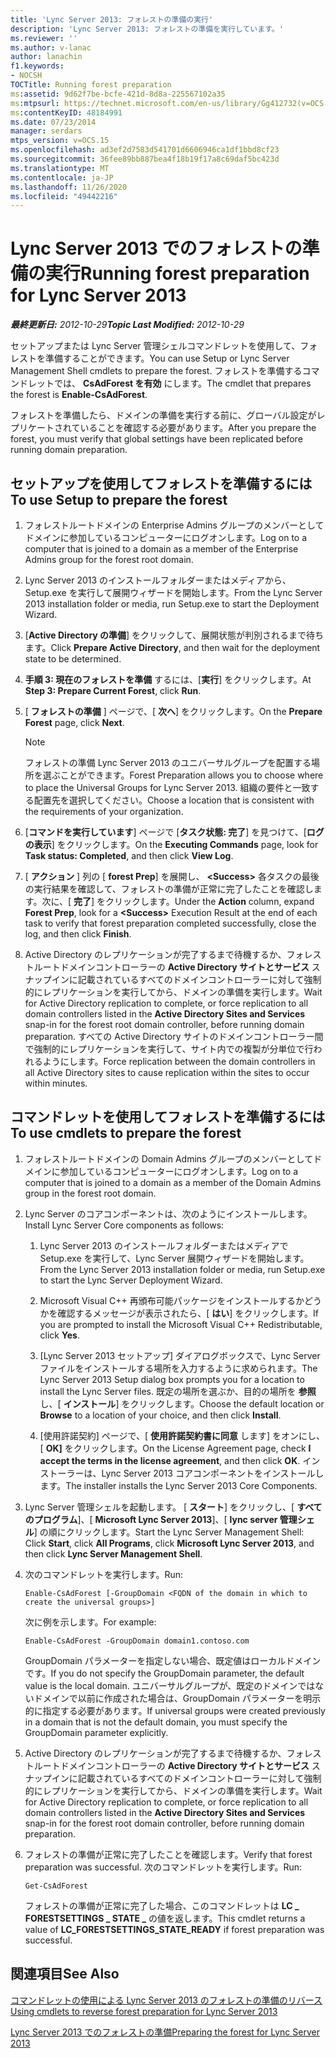 ```yaml
---
title: 'Lync Server 2013: フォレストの準備の実行'
description: 'Lync Server 2013: フォレストの準備を実行しています。'
ms.reviewer: ''
ms.author: v-lanac
author: lanachin
f1.keywords:
- NOCSH
TOCTitle: Running forest preparation
ms:assetid: 9d62f7be-bcfe-421d-8d8a-225567102a35
ms:mtpsurl: https://technet.microsoft.com/en-us/library/Gg412732(v=OCS.15)
ms:contentKeyID: 48184991
ms.date: 07/23/2014
manager: serdars
mtps_version: v=OCS.15
ms.openlocfilehash: ad3ef2d7583d541701d6606946ca1df1bbd8cf23
ms.sourcegitcommit: 36fee89bb887bea4f18b19f17a8c69daf5bc423d
ms.translationtype: MT
ms.contentlocale: ja-JP
ms.lasthandoff: 11/26/2020
ms.locfileid: "49442216"
---
```

# <a name="running-forest-preparation-for-lync-server-2013"></a><span data-ttu-id="64048-103">Lync Server 2013 でのフォレストの準備の実行</span><span class="sxs-lookup"><span data-stu-id="64048-103">Running forest preparation for Lync Server 2013</span></span>

<div data-xmlns="http://www.w3.org/1999/xhtml">

<div class="topic" data-xmlns="http://www.w3.org/1999/xhtml" data-msxsl="urn:schemas-microsoft-com:xslt" data-cs="https://msdn.microsoft.com/">

<div data-asp="https://msdn2.microsoft.com/asp">



</div>

<div id="mainSection">

<div id="mainBody"><span data-ttu-id="64048-104">

<span> </span></span><span class="sxs-lookup"><span data-stu-id="64048-104">

<span> </span></span></span>

<span data-ttu-id="64048-105">_**最終更新日:** 2012-10-29_</span><span class="sxs-lookup"><span data-stu-id="64048-105">_**Topic Last Modified:** 2012-10-29_</span></span>

<span data-ttu-id="64048-106">セットアップまたは Lync Server 管理シェルコマンドレットを使用して、フォレストを準備することができます。</span><span class="sxs-lookup"><span data-stu-id="64048-106">You can use Setup or Lync Server Management Shell cmdlets to prepare the forest.</span></span> <span data-ttu-id="64048-107">フォレストを準備するコマンドレットでは、 **CsAdForest を有効** にします。</span><span class="sxs-lookup"><span data-stu-id="64048-107">The cmdlet that prepares the forest is **Enable-CsAdForest**.</span></span>

<span data-ttu-id="64048-108">フォレストを準備したら、ドメインの準備を実行する前に、グローバル設定がレプリケートされていることを確認する必要があります。</span><span class="sxs-lookup"><span data-stu-id="64048-108">After you prepare the forest, you must verify that global settings have been replicated before running domain preparation.</span></span>

<div>

## <a name="to-use-setup-to-prepare-the-forest"></a><span data-ttu-id="64048-109">セットアップを使用してフォレストを準備するには</span><span class="sxs-lookup"><span data-stu-id="64048-109">To use Setup to prepare the forest</span></span>

1.  <span data-ttu-id="64048-110">フォレストルートドメインの Enterprise Admins グループのメンバーとしてドメインに参加しているコンピューターにログオンします。</span><span class="sxs-lookup"><span data-stu-id="64048-110">Log on to a computer that is joined to a domain as a member of the Enterprise Admins group for the forest root domain.</span></span>

2.  <span data-ttu-id="64048-111">Lync Server 2013 のインストールフォルダーまたはメディアから、Setup.exe を実行して展開ウィザードを開始します。</span><span class="sxs-lookup"><span data-stu-id="64048-111">From the Lync Server 2013 installation folder or media, run Setup.exe to start the Deployment Wizard.</span></span>

3.  <span data-ttu-id="64048-112">[**Active Directory の準備**] をクリックして、展開状態が判別されるまで待ちます。</span><span class="sxs-lookup"><span data-stu-id="64048-112">Click **Prepare Active Directory**, and then wait for the deployment state to be determined.</span></span>

4.  <span data-ttu-id="64048-113">**手順 3: 現在のフォレストを準備** するには、[**実行**] をクリックします。</span><span class="sxs-lookup"><span data-stu-id="64048-113">At **Step 3: Prepare Current Forest**, click **Run**.</span></span>

5.  <span data-ttu-id="64048-114">[ **フォレストの準備** ] ページで、[ **次へ**] をクリックします。</span><span class="sxs-lookup"><span data-stu-id="64048-114">On the **Prepare Forest** page, click **Next**.</span></span>
    
    <div>
    

    > [!NOTE]  
    > <span data-ttu-id="64048-115">フォレストの準備 Lync Server 2013 のユニバーサルグループを配置する場所を選ぶことができます。</span><span class="sxs-lookup"><span data-stu-id="64048-115">Forest Preparation allows you to choose where to place the Universal Groups for Lync Server 2013.</span></span> <span data-ttu-id="64048-116">組織の要件と一致する配置先を選択してください。</span><span class="sxs-lookup"><span data-stu-id="64048-116">Choose a location that is consistent with the requirements of your organization.</span></span>

    
    </div>

6.  <span data-ttu-id="64048-117">[**コマンドを実行しています**] ページで [**タスク状態: 完了**] を見つけて、[**ログの表示**] をクリックします。</span><span class="sxs-lookup"><span data-stu-id="64048-117">On the **Executing Commands** page, look for **Task status: Completed**, and then click **View Log**.</span></span>

7.  <span data-ttu-id="64048-118">[ **アクション** ] 列の [ **forest Prep**] を展開し、 **\<Success\>** 各タスクの最後の実行結果を確認して、フォレストの準備が正常に完了したことを確認します。次に、[ **完了**] をクリックします。</span><span class="sxs-lookup"><span data-stu-id="64048-118">Under the **Action** column, expand **Forest Prep**, look for a **\<Success\>** Execution Result at the end of each task to verify that forest preparation completed successfully, close the log, and then click **Finish**.</span></span>

8.  <span data-ttu-id="64048-119">Active Directory のレプリケーションが完了するまで待機するか、フォレストルートドメインコントローラーの **Active Directory サイトとサービス** スナップインに記載されているすべてのドメインコントローラーに対して強制的にレプリケーションを実行してから、ドメインの準備を実行します。</span><span class="sxs-lookup"><span data-stu-id="64048-119">Wait for Active Directory replication to complete, or force replication to all domain controllers listed in the **Active Directory Sites and Services** snap-in for the forest root domain controller, before running domain preparation.</span></span> <span data-ttu-id="64048-120">すべての Active Directory サイトのドメインコントローラー間で強制的にレプリケーションを実行して、サイト内での複製が分単位で行われるようにします。</span><span class="sxs-lookup"><span data-stu-id="64048-120">Force replication between the domain controllers in all Active Directory sites to cause replication within the sites to occur within minutes.</span></span>

</div>

<div>

## <a name="to-use-cmdlets-to-prepare-the-forest"></a><span data-ttu-id="64048-121">コマンドレットを使用してフォレストを準備するには</span><span class="sxs-lookup"><span data-stu-id="64048-121">To use cmdlets to prepare the forest</span></span>

1.  <span data-ttu-id="64048-122">フォレストルートドメインの Domain Admins グループのメンバーとしてドメインに参加しているコンピューターにログオンします。</span><span class="sxs-lookup"><span data-stu-id="64048-122">Log on to a computer that is joined to a domain as a member of the Domain Admins group in the forest root domain.</span></span>

2.  <span data-ttu-id="64048-123">Lync Server のコアコンポーネントは、次のようにインストールします。</span><span class="sxs-lookup"><span data-stu-id="64048-123">Install Lync Server Core components as follows:</span></span>
    
    1.  <span data-ttu-id="64048-124">Lync Server 2013 のインストールフォルダーまたはメディアで Setup.exe を実行して、Lync Server 展開ウィザードを開始します。</span><span class="sxs-lookup"><span data-stu-id="64048-124">From the Lync Server 2013 installation folder or media, run Setup.exe to start the Lync Server Deployment Wizard.</span></span>
    
    2.  <span data-ttu-id="64048-125">Microsoft Visual C++ 再頒布可能パッケージをインストールするかどうかを確認するメッセージが表示されたら、[ **はい**] をクリックします。</span><span class="sxs-lookup"><span data-stu-id="64048-125">If you are prompted to install the Microsoft Visual C++ Redistributable, click **Yes**.</span></span>
    
    3.  <span data-ttu-id="64048-126">[Lync Server 2013 セットアップ] ダイアログボックスで、Lync Server ファイルをインストールする場所を入力するように求められます。</span><span class="sxs-lookup"><span data-stu-id="64048-126">The Lync Server 2013 Setup dialog box prompts you for a location to install the Lync Server files.</span></span> <span data-ttu-id="64048-127">既定の場所を選ぶか、目的の場所を **参照** し、[ **インストール**] をクリックします。</span><span class="sxs-lookup"><span data-stu-id="64048-127">Choose the default location or **Browse** to a location of your choice, and then click **Install**.</span></span>
    
    4.  <span data-ttu-id="64048-128">[使用許諾契約] ページで、[ **使用許諾契約書に同意** します] をオンにし、[ **OK]** をクリックします。</span><span class="sxs-lookup"><span data-stu-id="64048-128">On the License Agreement page, check **I accept the terms in the license agreement**, and then click **OK**.</span></span> <span data-ttu-id="64048-129">インストーラーは、Lync Server 2013 コアコンポーネントをインストールします。</span><span class="sxs-lookup"><span data-stu-id="64048-129">The installer installs the Lync Server 2013 Core Components.</span></span>

3.  <span data-ttu-id="64048-130">Lync Server 管理シェルを起動します。 [ **スタート**] をクリックし、[ **すべてのプログラム**]、[ **Microsoft Lync Server 2013**]、[ **lync server 管理シェル**] の順にクリックします。</span><span class="sxs-lookup"><span data-stu-id="64048-130">Start the Lync Server Management Shell: Click **Start**, click **All Programs**, click **Microsoft Lync Server 2013**, and then click **Lync Server Management Shell**.</span></span>

4.  <span data-ttu-id="64048-131">次のコマンドレットを実行します。</span><span class="sxs-lookup"><span data-stu-id="64048-131">Run:</span></span>
    
        Enable-CsAdForest [-GroupDomain <FQDN of the domain in which to create the universal groups>]
    
    <span data-ttu-id="64048-132">次に例を示します。</span><span class="sxs-lookup"><span data-stu-id="64048-132">For example:</span></span>
    
        Enable-CsAdForest -GroupDomain domain1.contoso.com 
    
    <span data-ttu-id="64048-133">GroupDomain パラメーターを指定しない場合、既定値はローカルドメインです。</span><span class="sxs-lookup"><span data-stu-id="64048-133">If you do not specify the GroupDomain parameter, the default value is the local domain.</span></span> <span data-ttu-id="64048-134">ユニバーサルグループが、既定のドメインではないドメインで以前に作成された場合は、GroupDomain パラメーターを明示的に指定する必要があります。</span><span class="sxs-lookup"><span data-stu-id="64048-134">If universal groups were created previously in a domain that is not the default domain, you must specify the GroupDomain parameter explicitly.</span></span>

5.  <span data-ttu-id="64048-135">Active Directory のレプリケーションが完了するまで待機するか、フォレストルートドメインコントローラーの **Active Directory サイトとサービス** スナップインに記載されているすべてのドメインコントローラーに対して強制的にレプリケーションを実行してから、ドメインの準備を実行します。</span><span class="sxs-lookup"><span data-stu-id="64048-135">Wait for Active Directory replication to complete, or force replication to all domain controllers listed in the **Active Directory Sites and Services** snap-in for the forest root domain controller, before running domain preparation.</span></span>

6.  <span data-ttu-id="64048-136">フォレストの準備が正常に完了したことを確認します。</span><span class="sxs-lookup"><span data-stu-id="64048-136">Verify that forest preparation was successful.</span></span> <span data-ttu-id="64048-137">次のコマンドレットを実行します。</span><span class="sxs-lookup"><span data-stu-id="64048-137">Run:</span></span>
    
        Get-CsAdForest 
    
    <span data-ttu-id="64048-138">フォレストの準備が正常に完了した場合、このコマンドレットは **LC \_ FORESTSETTINGS \_ STATE \_** の値を返します。</span><span class="sxs-lookup"><span data-stu-id="64048-138">This cmdlet returns a value of **LC\_FORESTSETTINGS\_STATE\_READY** if forest preparation was successful.</span></span>

</div>

<div>

## <a name="see-also"></a><span data-ttu-id="64048-139">関連項目</span><span class="sxs-lookup"><span data-stu-id="64048-139">See Also</span></span>


[<span data-ttu-id="64048-140">コマンドレットの使用による Lync Server 2013 のフォレストの準備のリバース</span><span class="sxs-lookup"><span data-stu-id="64048-140">Using cmdlets to reverse forest preparation for Lync Server 2013</span></span>](lync-server-2013-using-cmdlets-to-reverse-forest-preparation.md)  


[<span data-ttu-id="64048-141">Lync Server 2013 でのフォレストの準備</span><span class="sxs-lookup"><span data-stu-id="64048-141">Preparing the forest for Lync Server 2013</span></span>](lync-server-2013-preparing-the-forest.md)  
  

<span data-ttu-id="64048-142"></div>

</div>

<span> </span>

</div>

</div>

</span><span class="sxs-lookup"><span data-stu-id="64048-142"></div>

</div>

<span> </span>

</div>

</div>

</span></span></div>


